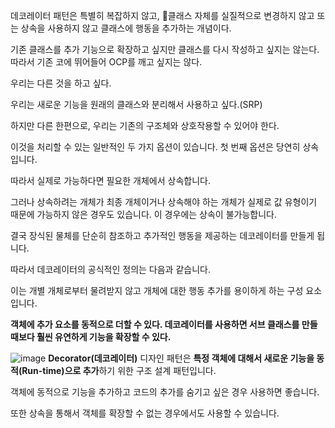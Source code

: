 데코레이터 패턴은 특별히 복잡하지 않고, 클래스 자체를 실질적으로 변경하지 않고 또는 상속을 사용하지 않고 클래스에 행동을 추가하는 개념이다.

기존 클래스를 추가 기능으로 확장하고 싶지만 클래스를 다시 작성하고 싶지는 않는다. 따라서 기존 코에 뛰어들어 OCP를 깨고 싶지는 않다.

우리는 다른 것을 하고 싶다.

우리는 새로운 기능을 원래의 클래스와 분리해서 사용하고 싶다.(SRP)

하지만 다른 한편으로, 우리는 기존의 구조체와 상호작용할 수 있어야 한다.

이것을 처리할 수 있는 일반적인 두 가지 옵션이 있습니다. 첫 번째 옵션은 당연히 상속입니다.

따라서 실제로 가능하다면 필요한 개체에서 상속합니다.

그러나 상속하려는 개체가 최종 개체이거나 상속해야 하는 개체가 실제로 값 유형이기 때문에 가능하지 않은 경우도 있습니다. 이 경우에는 상속이 불가능합니다.

결국 장식된 물체를 단순히 참조하고 추가적인 행동을 제공하는 데코레이터를 만들게 됩니다.

따라서 데코레이터의 공식적인 정의는 다음과 같습니다. 

이는 개별 개체로부터 물려받지 않고 개체에 대한 행동 추가를 용이하게 하는 구성 요소입니다.

**객체에 추가 요소를 동적으로 더할 수 있다. 데코레이터를 사용하면 서브 클래스를 만들 때보다 훨씬 유연하게 기능을 확장할 수 있다.**

![image](https://velog.velcdn.com/images/483759/post/1b59da46-27da-45e6-9ea9-61afa27c178d/image.png)
**Decorator(데코레이터)** 디자인 패턴은 **특정 객체에 대해서 새로운 기능을 동적(Run-time)으로 추가**하기 위한 구조 설계 패턴입니다.

객체에 동적으로 기능을 추가하고 코드의 추가를 숨기고 싶은 경우 사용하면 좋습니다.

또한 상속을 통해서 객체를 확장할 수 없는 경우에서도 사용할 수 있습니다.